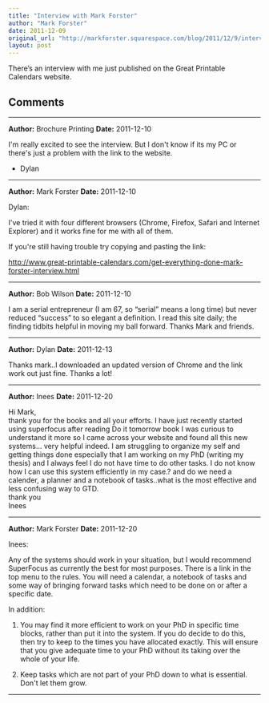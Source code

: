 ```yaml
---
title: "Interview with Mark Forster"
author: "Mark Forster"
date: 2011-12-09
original_url: "http://markforster.squarespace.com/blog/2011/12/9/interview-with-mark-forster.html"
layout: post
---
```


There’s an interview with me just published on the Great Printable Calendars website.


## Comments

---

**Author:** Brochure Printing
**Date:** 2011-12-10

I'm really excited to see the interview. But I don't know if its my PC or there's just a problem with the link to the website.  
  
- Dylan

---

**Author:** Mark Forster
**Date:** 2011-12-10

Dylan:  
  
I've tried it with four different browsers (Chrome, Firefox, Safari and Internet Explorer) and it works fine for me with all of them.  
  
If you're still having trouble try copying and pasting the link:  
  
<http://www.great-printable-calendars.com/get-everything-done-mark-forster-interview.html>

---

**Author:** Bob Wilson
**Date:** 2011-12-10

I am a serial entrepreneur (I am 67, so “serial” means a long time) but never reduced “success” to so elegant a definition. I read this site daily; the finding tidbits helpful in moving my ball forward. Thanks Mark and friends.

---

**Author:** Dylan
**Date:** 2011-12-13

Thanks mark..I downloaded an updated version of Chrome and the link work out just fine. Thanks a lot!

---

**Author:** Inees
**Date:** 2011-12-20

Hi Mark,  
thank you for the books and all your efforts. I have just recently started using superfocus after reading Do it tomorrow book I was curious to understand it more so I came across your website and found all this new systems... very helpful indeed. I am struggling to organize my self and getting things done especially that I am working on my PhD (writing my thesis) and I always feel I do not have time to do other tasks. I do not know how I can use this system efficiently in my case.? and do we need a calender, a planner and a notebook of tasks..what is the most effective and less confusing way to GTD.   
thank you  
Inees

---

**Author:** Mark Forster
**Date:** 2011-12-20

Inees:  
  
Any of the systems should work in your situation, but I would recommend SuperFocus as currently the best for most purposes. There is a link in the top menu to the rules. You will need a calendar, a notebook of tasks and some way of bringing forward tasks which need to be done on or after a specific date.  
  
In addition:  
  
1) You may find it more efficient to work on your PhD in specific time blocks, rather than put it into the system. If you do decide to do this, then try to keep to the times you have allocated exactly. This will ensure that you give adequate time to your PhD without its taking over the whole of your life.  
  
2) Keep tasks which are not part of your PhD down to what is essential. Don't let them grow.

---
